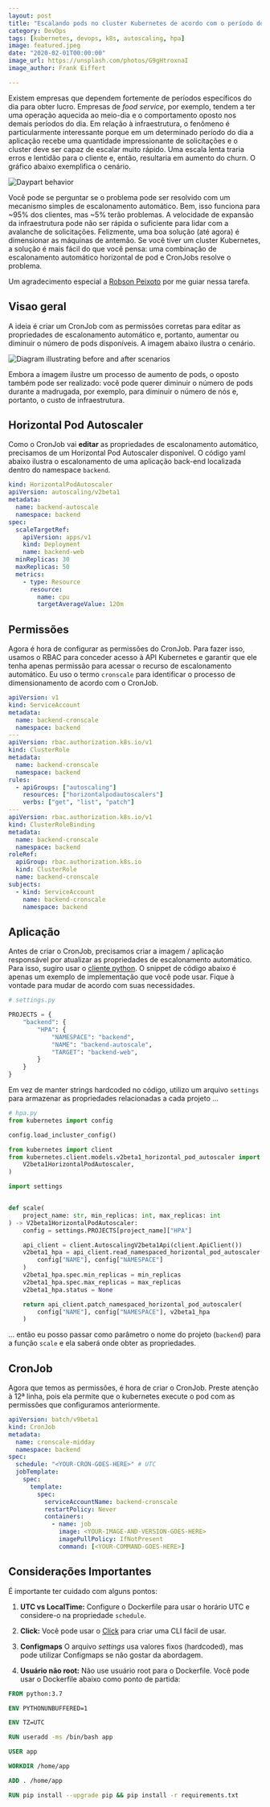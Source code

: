 ```yaml
---
layout: post
title: "Escalando pods no cluster Kubernetes de acordo com o período do dia"
category: DevOps
tags: [kubernetes, devops, k8s, autoscaling, hpa]
image: featured.jpeg
date: "2020-02-01T00:00:00"
image_url: https://unsplash.com/photos/G9gHtroxnaI
image_author: Frank Eiffert

---
```


Existem empresas que dependem fortemente de períodos específicos do dia para obter lucro. Empresas de _food service_, por exemplo, tendem a ter uma operação aquecida ao meio-dia e o comportamento oposto nos demais períodos do dia. Em relação à infraestrutura, o fenômeno é particularmente interessante porque em um determinado período do dia a aplicação recebe uma quantidade impressionante de solicitações e o cluster deve ser capaz de escalar muito rápido. Uma escala lenta traria erros e lentidão para o cliente e, então, resultaria em aumento do churn. O gráfico abaixo exemplifica o cenário.

![Daypart behavior](./daypart_behavior_chart.png "Daypart behavior")

Você pode se perguntar se o problema pode ser resolvido com um mecanismo simples de escalonamento automático. Bem, isso funciona para ~95% dos clientes, mas ~5% terão problemas. A velocidade de expansão da infraestrutura pode não ser rápida o suficiente para lidar com a avalanche de solicitações. Felizmente, uma boa solução (até agora) é dimensionar as máquinas de antemão. Se você tiver um cluster Kubernetes, a solução é mais fácil do que você pensa: uma combinação de escalonamento automático horizontal de pod e CronJobs resolve o problema.

Um agradecimento especial a [Robson Peixoto](https://www.linkedin.com/in/robsonpeixoto/) por me guiar nessa tarefa.

## Visao geral

A ideia é criar um CronJob com as permissões corretas para editar as propriedades de escalonamento automático e, portanto, aumentar ou diminuir o número de pods disponíveis. A imagem abaixo ilustra o cenário.

![Diagram illustrating before and after scenarios](./before_after_cronscale.png "Diagram illustrating before and after scenarios")

Embora a imagem ilustre um processo de aumento de pods, o oposto também pode ser realizado: você pode querer diminuir o número de pods durante a madrugada, por exemplo, para diminuir o número de nós e, portanto, o custo de infraestrutura.

## Horizontal Pod Autoscaler

Como o CronJob vai **editar** as propriedades de escalonamento automático, precisamos de um Horizontal Pod Autoscaler disponível. O código yaml abaixo ilustra o escalonamento de uma aplicação back-end localizada dentro do namespace `backend`.

```yaml
kind: HorizontalPodAutoscaler
apiVersion: autoscaling/v2beta1
metadata:
  name: backend-autoscale
  namespace: backend
spec:
  scaleTargetRef:
    apiVersion: apps/v1
    kind: Deployment
    name: backend-web
  minReplicas: 30
  maxReplicas: 50
  metrics:
    - type: Resource
      resource:
        name: cpu
        targetAverageValue: 120m
```

## Permissões

Agora é hora de configurar as permissões do CronJob. Para fazer isso, usamos o RBAC para conceder acesso à API Kubernetes e garantir que ele tenha apenas permissão para acessar o recurso de escalonamento automático. Eu uso o termo `cronscale` para identificar o processo de dimensionamento de acordo com o CronJob.

```yaml
apiVersion: v1
kind: ServiceAccount
metadata:
  name: backend-cronscale
  namespace: backend
---
apiVersion: rbac.authorization.k8s.io/v1
kind: ClusterRole
metadata:
  name: backend-cronscale
  namespace: backend
rules:
  - apiGroups: ["autoscaling"]
    resources: ["horizontalpodautoscalers"]
    verbs: ["get", "list", "patch"]
---
apiVersion: rbac.authorization.k8s.io/v1
kind: ClusterRoleBinding
metadata:
  name: backend-cronscale
  namespace: backend
roleRef:
  apiGroup: rbac.authorization.k8s.io
  kind: ClusterRole
  name: backend-cronscale
subjects:
  - kind: ServiceAccount
    name: backend-cronscale
    namespace: backend
```

## Aplicação

Antes de criar o CronJob, precisamos criar a imagem / aplicação responsável por atualizar as propriedades de escalonamento automático. Para isso, sugiro usar o [cliente python](https://github.com/kubernetes-client/python). O snippet de código abaixo é apenas um exemplo de implementação que você pode usar. Fique à vontade para mudar de acordo com suas necessidades.

```python
# settings.py

PROJECTS = {
    "backend": {
        "HPA": {
            "NAMESPACE": "backend",
            "NAME": "backend-autoscale",
            "TARGET": "backend-web",
        }
    }
}
```

Em vez de manter strings hardcoded no código, utilizo um arquivo `settings` para armazenar as propriedades relacionadas a cada projeto ...

```python
# hpa.py
from kubernetes import config

config.load_incluster_config()

from kubernetes import client
from kubernetes.client.models.v2beta1_horizontal_pod_autoscaler import (
    V2beta1HorizontalPodAutoscaler,
)

import settings


def scale(
    project_name: str, min_replicas: int, max_replicas: int
) -> V2beta1HorizontalPodAutoscaler:
    config = settings.PROJECTS[project_name]["HPA"]

    api_client = client.AutoscalingV2beta1Api(client.ApiClient())
    v2beta1_hpa = api_client.read_namespaced_horizontal_pod_autoscaler(
        config["NAME"], config["NAMESPACE"]
    )
    v2beta1_hpa.spec.min_replicas = min_replicas
    v2beta1_hpa.spec.max_replicas = max_replicas
    v2beta1_hpa.status = None

    return api_client.patch_namespaced_horizontal_pod_autoscaler(
        config["NAME"], config["NAMESPACE"], v2beta1_hpa
    )
```

... então eu posso passar como parâmetro o nome do projeto (`backend`) para a função `scale` e ela saberá onde obter as propriedades.

## CronJob

Agora que temos as permissões, é hora de criar o CronJob. Preste atenção à 12ª linha, pois ela permite que o kubernetes execute o pod com as permissões que configuramos anteriormente.

```yaml
apiVersion: batch/v9beta1
kind: CronJob
metadata:
  name: cronscale-midday
  namespace: backend
spec:
  schedule: "<YOUR-CRON-GOES-HERE>" # UTC
  jobTemplate:
    spec:
      template:
        spec:
          serviceAccountName: backend-cronscale
          restartPolicy: Never
          containers:
            - name: job
              image: <YOUR-IMAGE-AND-VERSION-GOES-HERE>
              imagePullPolicy: IfNotPresent
              command: [<YOUR-COMMAND-GOES-HERE>]
```

## Considerações Importantes

É importante ter cuidado com alguns pontos:

1. **UTC vs LocalTime:** Configure o Dockerfile para usar o horário UTC e considere-o na propriedade `schedule`.

2. **Click:** Você pode usar o [Click](https://click.palletsprojects.com/en/7.x/) para criar uma CLI fácil de usar.

3. **Configmaps** O arquivo _settings_ usa valores fixos (hardcoded), mas pode utilizar Configmaps se não gostar da abordagem.

4. **Usuário não root:** Não use usuário root para o Dockerfile. Você pode usar o Dockerfile abaixo como ponto de partida:

```dockerfile
FROM python:3.7

ENV PYTHONUNBUFFERED=1

ENV TZ=UTC

RUN useradd -ms /bin/bash app

USER app

WORKDIR /home/app

ADD . /home/app

RUN pip install --upgrade pip && pip install -r requirements.txt
```
